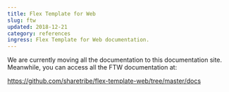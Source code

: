 ```yaml
---
title: Flex Template for Web
slug: ftw
updated: 2018-12-21
category: references
ingress: Flex Template for Web documentation.
---
```


We are currently moving all the documentation to this documentation site.
Meanwhile, you can access all the FTW documentation at:

https://github.com/sharetribe/flex-template-web/tree/master/docs
